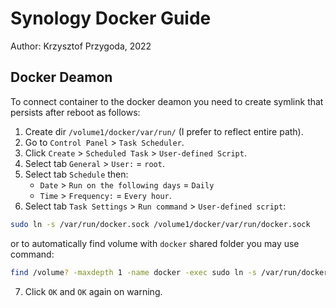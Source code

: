# Synology Docker Guide

Author: Krzysztof Przygoda, 2022

## Docker Deamon

To connect container to the docker deamon you need to create symlink that persists after reboot as follows:

1. Create dir `/volume1/docker/var/run/` (I prefer to reflect entire path).
2. Go to `Control Panel` > `Task Scheduler`.
3. Click `Create` > `Scheduled Task` > `User-defined Script`.
4. Select tab `General` > `User:` = `root`.
5. Select tab `Schedule` then:
    - `Date` > `Run on the following days` = `Daily`
    - `Time` > `Frequency:` = `Every hour`.
6. Select tab `Task Settings` > `Run command` > `User-defined script`:

```bash
sudo ln -s /var/run/docker.sock /volume1/docker/var/run/docker.sock
```

or to automatically find volume with `docker` shared folder you may use command:

```bash
find /volume? -maxdepth 1 -name docker -exec sudo ln -s /var/run/docker.sock {}/var/run/docker.sock \;
```

7. Click `OK` and `OK` again on warning.